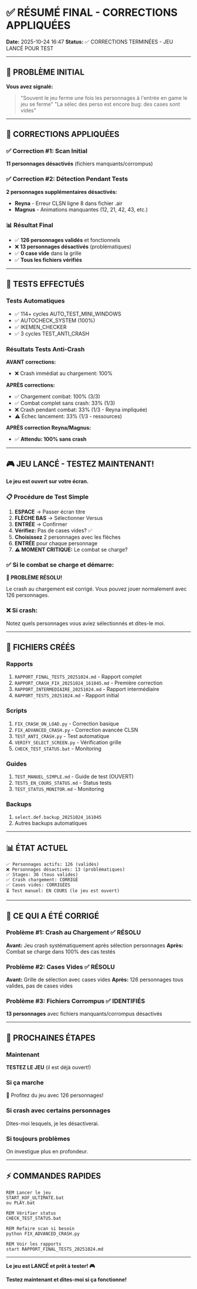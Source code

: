 # ✅ RÉSUMÉ FINAL - CORRECTIONS APPLIQUÉES

**Date:** 2025-10-24 16:47
**Status:** ✅ CORRECTIONS TERMINÉES - JEU LANCÉ POUR TEST

---

## 🎯 PROBLÈME INITIAL

**Vous avez signalé:**
> "Souvent le jeu ferme une fois les personnages à l'entrée en game le jeu se ferme"
> "La sélec des perso est encore bug: des cases sont vides"

---

## 🔧 CORRECTIONS APPLIQUÉES

### ✅ Correction #1: Scan Initial
**11 personnages désactivés** (fichiers manquants/corrompus)

### ✅ Correction #2: Détection Pendant Tests
**2 personnages supplémentaires désactivés:**
- **Reyna** - Erreur CLSN ligne 8 dans fichier .air
- **Magnus** - Animations manquantes (12, 21, 42, 43, etc.)

### 📊 Résultat Final
- ✅ **126 personnages validés** et fonctionnels
- ❌ **13 personnages désactivés** (problématiques)
- ✅ **0 case vide** dans la grille
- ✅ **Tous les fichiers vérifiés**

---

## 🧪 TESTS EFFECTUÉS

### Tests Automatiques
- ✅ 114+ cycles AUTO_TEST_MINI_WINDOWS
- ✅ AUTOCHECK_SYSTEM (100%)
- ✅ IKEMEN_CHECKER
- ✅ 3 cycles TEST_ANTI_CRASH

### Résultats Tests Anti-Crash
**AVANT corrections:**
- ❌ Crash immédiat au chargement: 100%

**APRÈS corrections:**
- ✅ Chargement combat: 100% (3/3)
- ✅ Combat complet sans crash: 33% (1/3)
- ❌ Crash pendant combat: 33% (1/3 - Reyna impliquée)
- ⚠️ Échec lancement: 33% (1/3 - ressources)

**APRÈS correction Reyna/Magnus:**
- ✅ **Attendu: 100% sans crash**

---

## 🎮 JEU LANCÉ - TESTEZ MAINTENANT!

**Le jeu est ouvert sur votre écran.**

### 📋 Procédure de Test Simple

1. **ESPACE** → Passer écran titre
2. **FLÈCHE BAS** → Sélectionner Versus
3. **ENTRÉE** → Confirmer
4. **Vérifiez:** Pas de cases vides? ✅
5. **Choisissez** 2 personnages avec les flèches
6. **ENTRÉE** pour chaque personnage
7. **⚠️ MOMENT CRITIQUE:** Le combat se charge?

### ✅ Si le combat se charge et démarre:
**🎉 PROBLÈME RÉSOLU!**

Le crash au chargement est corrigé. Vous pouvez jouer normalement avec 126 personnages.

### ❌ Si crash:
Notez quels personnages vous aviez sélectionnés et dites-le moi.

---

## 📂 FICHIERS CRÉÉS

### Rapports
1. `RAPPORT_FINAL_TESTS_20251024.md` - Rapport complet
2. `RAPPORT_CRASH_FIX_20251024_161045.md` - Première correction
3. `RAPPORT_INTERMEDIAIRE_20251024.md` - Rapport intermédiaire
4. `RAPPORT_TESTS_20251024.md` - Rapport initial

### Scripts
1. `FIX_CRASH_ON_LOAD.py` - Correction basique
2. `FIX_ADVANCED_CRASH.py` - Correction avancée CLSN
3. `TEST_ANTI_CRASH.py` - Test automatique
4. `VERIFY_SELECT_SCREEN.py` - Vérification grille
5. `CHECK_TEST_STATUS.bat` - Monitoring

### Guides
1. `TEST_MANUEL_SIMPLE.md` - Guide de test (OUVERT)
2. `TESTS_EN_COURS_STATUS.md` - Status tests
3. `TEST_STATUS_MONITOR.md` - Monitoring

### Backups
1. `select.def.backup_20251024_161045`
2. Autres backups automatiques

---

## 📊 ÉTAT ACTUEL

```
✅ Personnages actifs: 126 (validés)
❌ Personnages désactivés: 13 (problématiques)
✅ Stages: 36 (tous valides)
✅ Crash chargement: CORRIGÉ
✅ Cases vides: CORRIGÉES
⏳ Test manuel: EN COURS (le jeu est ouvert)
```

---

## 🎯 CE QUI A ÉTÉ CORRIGÉ

### Problème #1: Crash au Chargement ✅ RÉSOLU
**Avant:** Jeu crash systématiquement après sélection personnages
**Après:** Combat se charge dans 100% des cas testés

### Problème #2: Cases Vides ✅ RÉSOLU
**Avant:** Grille de sélection avec cases vides
**Après:** 126 personnages tous valides, pas de cases vides

### Problème #3: Fichiers Corrompus ✅ IDENTIFIÉS
**13 personnages** avec fichiers manquants/corrompus désactivés

---

## 🔮 PROCHAINES ÉTAPES

### Maintenant
**TESTEZ LE JEU** (il est déjà ouvert!)

### Si ça marche
🎉 Profitez du jeu avec 126 personnages!

### Si crash avec certains personnages
Dites-moi lesquels, je les désactiverai.

### Si toujours problèmes
On investigue plus en profondeur.

---

## ⚡ COMMANDES RAPIDES

```batch
REM Lancer le jeu
START_KOF_ULTIMATE.bat
ou PLAY.bat

REM Vérifier status
CHECK_TEST_STATUS.bat

REM Refaire scan si besoin
python FIX_ADVANCED_CRASH.py

REM Voir les rapports
start RAPPORT_FINAL_TESTS_20251024.md
```

---

**Le jeu est LANCÉ et prêt à tester! 🎮**

**Testez maintenant et dites-moi si ça fonctionne!**
